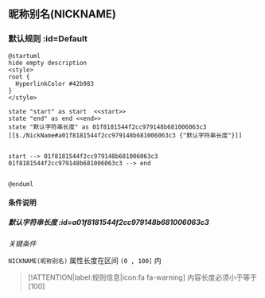 ## 昵称别名(NICKNAME) <!-- {docsify-ignore-all} -->

   

### 默认规则 :id=Default

```plantuml
@startuml
hide empty description
<style>
root {
  HyperlinkColor #42b983
}
</style>

state "start" as start  <<start>>
state "end" as end <<end>>
state "默认字符串长度" as 01f8181544f2cc979148b681006063c3 [[$./NickName#a01f8181544f2cc979148b681006063c3 {"默认字符串长度"}]]


start --> 01f8181544f2cc979148b681006063c3 
01f8181544f2cc979148b681006063c3 --> end 


@enduml
```

#### 条件说明

##### 默认字符串长度 :id=a01f8181544f2cc979148b681006063c3


*关键条件*


`NICKNAME(昵称别名)` 属性长度在区间 `(0 , 100]` 内

> [!ATTENTION|label:规则信息|icon:fa fa-warning]
> 内容长度必须小于等于[100]







